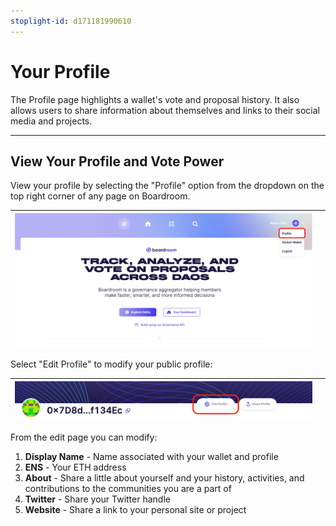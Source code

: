 ```yaml
---
stoplight-id: d171181990610
---
```


# Your Profile

The Profile page highlights a wallet's vote and proposal history. It also allows users to share information about themselves and links to their social media and projects.

***

## View Your Profile and Vote Power

View your profile by selecting the "Profile" option from the dropdown on the top right corner of any page on Boardroom.

|![View Profile](../../assets/images/view-profile.png) |  |
|    :----:   |  :----:  |  

Select "Edit Profile" to modify your public profile:

|![Edit Profile](../../assets/images/image-18.png) |  |
|    :----:   |  :----:  |  

From the edit page you can modify:

1. **Display Name** - Name associated with your wallet and profile
2. **ENS** - Your ETH address
3. **About** - Share a little about yourself and your history, activities, and contributions to the communities you are a part of
4. **Twitter** - Share your Twitter handle
5. **Website** - Share a link to your personal site or project





